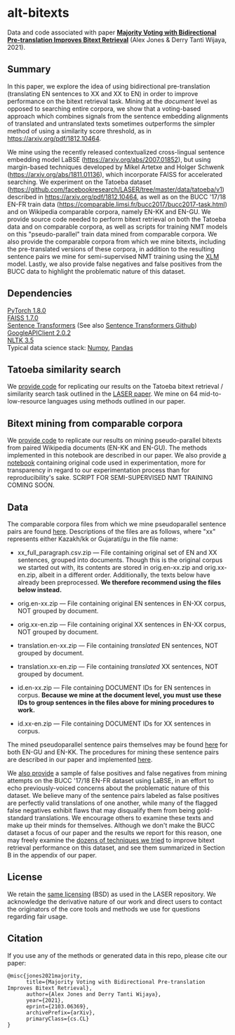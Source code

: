 # alt-bitexts
Data and code associated with paper [**Majority Voting with Bidirectional Pre-translation Improves Bitext Retrieval**](https://arxiv.org/abs/2103.06369) (Alex Jones & Derry Tanti Wijaya, 2021).

## **Summary**

In this paper, we explore the idea of using bidirectional pre-translation (translating EN sentences to XX and XX to EN) in order to improve performance on the bitext retrieval task. Mining at the *document* level as opposed to searching entire corpora, we show that a voting-based approach which combines signals from the sentence embedding alignments of translated and untranslated texts sometimes outperforms the simpler method of using a similarity score threshold, as in https://arxiv.org/pdf/1812.10464.

We mine using the recently released contextualized cross-lingual sentence embedding model LaBSE (https://arxiv.org/abs/2007.01852), but using margin-based techniques developed by Mikel Artetxe and Holger Schwenk (https://arxiv.org/abs/1811.01136), which incorporate FAISS for accelerated searching. We experiment on the Tatoeba dataset (https://github.com/facebookresearch/LASER/tree/master/data/tatoeba/v1) described in https://arxiv.org/pdf/1812.10464, as well as on the BUCC '17/18 EN-FR train data (https://comparable.limsi.fr/bucc2017/bucc2017-task.html) and on Wikipedia comparable corpora, namely EN-KK and EN-GU. We provide source code needed to perform bitext retrieval on both the Tatoeba data and on comparable corpora, as well as scripts for training NMT models on this "pseudo-parallel" train data mined from comparable corpora. We also provide the comparable corpora from which we mine bitexts, including the pre-translated versions of these corpora, in addition to the resulting sentence pairs we mine for semi-supervised NMT training using the [XLM](https://arxiv.org/abs/1901.07291) model. Lastly, we also provide false negatives and false positives from the BUCC data to highlight the problematic nature of this dataset.

## **Dependencies**

[PyTorch 1.8.0](https://pytorch.org/get-started/locally/) \
[FAISS 1.7.0](https://github.com/facebookresearch/faiss) \
[Sentence Transformers](https://www.sbert.net/docs/installation.html) (See also [Sentence Transformers Github](https://github.com/UKPLab/sentence-transformers)) \
[GoogleAPIClient 2.0.2](https://github.com/googleapis/google-api-python-client) \
[NLTK 3.5](https://www.nltk.org/install.html) \
Typical data science stack: [Numpy](https://numpy.org/install/), [Pandas](https://pandas.pydata.org/pandas-docs/stable/getting_started/install.html)

## **Tatoeba similarity search**

We [provide code](https://github.com/AlexJonesNLP/alt-bitexts/blob/main/source/retrieve_tatoeba_results.ipynb) for replicating our results on the Tatoeba bitext retrieval / similarity search task outlined in the [LASER paper](https://arxiv.org/pdf/1812.10464). We mine on 64 mid-to-low-resource languages using methods outlined in our paper.

## **Bitext mining from comparable corpora**

We [provide code](https://github.com/AlexJonesNLP/alt-bitexts/blob/main/source/retrieve_pairs_from_cc%20(2).ipynb) to replicate our results on mining pseudo-parallel bitexts from paired Wikipedia documents (EN-KK and EN-GU). The methods implemented in this notebook are described in our paper. We also provide [a notebook](https://github.com/AlexJonesNLP/alt-bitexts/blob/main/source/original_sandbox.ipynb) containing original code used in experimentation, more for transparency in regard to our experimentation process than for reproducibility's sake. SCRIPT FOR SEMI-SUPERVISED NMT TRAINING COMING SOON.

## **Data**

The comparable corpora files from which we mine pseudoparallel sentence pairs are found [here](https://github.com/AlexJonesNLP/alt-bitexts/tree/main/ComparableCorporaMaterials). Descriptions of the files are as follows, where "xx" represents either Kazakh/kk or Gujarati/gu in the file name:

* xx_full_paragraph.csv.zip — File containing original set of EN and XX sentences, grouped into documents. Though this is the original corpus we started out with, its contents are stored in orig.en-xx.zip and orig.xx-en.zip, albeit in a different order. Additionally, the texts below have already been preprocessed. **We therefore recommend using the files below instead.**

* orig.en-xx.zip — File containing original EN sentences in EN-XX corpus, NOT grouped by document.

* orig.xx-en.zip — File containing original XX sentences in EN-XX corpus, NOT grouped by document.

* translation.en-xx.zip — File containing *translated* EN sentences, NOT grouped by document.

* translation.xx-en.zip — File containing *translated* XX sentences, NOT grouped by document.

* id.en-xx.zip — File containing DOCUMENT IDs for EN sentences in corpus. **Because we mine at the document level, you must use these IDs to group sentences in the files above for mining procedures to work.**

* id.xx-en.zip — File containing DOCUMENT IDs for XX sentences in corpus.

The mined pseudoparallel sentence pairs themselves may be found [here](https://github.com/AlexJonesNLP/alt-bitexts/tree/main/MinedTrainData) for both EN-GU and EN-KK. The procedures for mining these sentence pairs are described in our paper and implemented [here](https://github.com/AlexJonesNLP/alt-bitexts/blob/main/source/retrieve_pairs_from_cc%20(2).ipynb).

We [also provide](https://github.com/AlexJonesNLP/alt-bitexts/tree/main/BUCC_EN-FR_fp_fn) a sample of false positives and false negatives from mining attempts on the BUCC '17/18 EN-FR dataset using LaBSE, in an effort to echo previously-voiced concerns about the problematic nature of this dataset. We believe many of the sentence pairs labeled as false positives are perfectly valid translations of one another, while many of the flagged false negatives exhibit flaws that may disqualify them from being gold-standard translations. We encourage others to examine these texts and make up their minds for themselves. Although we don't make the BUCC dataset a focus of our paper and the results we report for this reason, one may freely examine the [dozens of techniques we tried](https://github.com/AlexJonesNLP/alt-bitexts/blob/main/source/original_sandbox.ipynb) to improve bitext retrieval performance on this dataset, and see them summarized in Section B in the appendix of our paper.

## **License**

We retain the [same licensing](https://github.com/AlexJonesNLP/alt-bitexts/blob/main/LICENSE) (BSD) as used in the LASER repository. We acknowledge the derivative nature of our work and direct users to contact the originators of the core tools and methods we use for questions regarding fair usage.

## **Citation**

If you use any of the methods or generated data in this repo, please cite our paper:

```
@misc{jones2021majority,
      title={Majority Voting with Bidirectional Pre-translation Improves Bitext Retrieval}, 
      author={Alex Jones and Derry Tanti Wijaya},
      year={2021},
      eprint={2103.06369},
      archivePrefix={arXiv},
      primaryClass={cs.CL}
}
```
